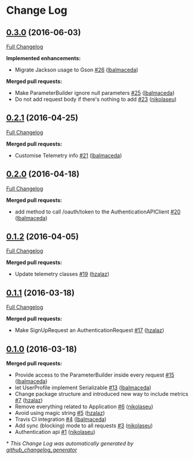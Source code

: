 # Change Log

## [0.3.0](https://github.com/auth0/auth0-java/tree/0.3.0) (2016-06-03)
[Full Changelog](https://github.com/auth0/auth0-java/compare/0.2.1...0.3.0)

**Implemented enhancements:**

- Migrate Jackson usage to Gson [\#26](https://github.com/auth0/auth0-java/pull/26) ([lbalmaceda](https://github.com/lbalmaceda))

**Merged pull requests:**

- Make ParameterBuilder ignore null parameters [\#25](https://github.com/auth0/auth0-java/pull/25) ([lbalmaceda](https://github.com/lbalmaceda))
- Do not add request body if there's nothing to add [\#23](https://github.com/auth0/auth0-java/pull/23) ([nikolaseu](https://github.com/nikolaseu))

## [0.2.1](https://github.com/auth0/auth0-java/tree/0.2.1) (2016-04-25)
[Full Changelog](https://github.com/auth0/auth0-java/compare/0.2.0...0.2.1)

**Merged pull requests:**

- Customise Telemetry info [\#21](https://github.com/auth0/auth0-java/pull/21) ([lbalmaceda](https://github.com/lbalmaceda))

## [0.2.0](https://github.com/auth0/auth0-java/tree/0.2.0) (2016-04-18)
[Full Changelog](https://github.com/auth0/auth0-java/compare/0.1.2...0.2.0)

**Merged pull requests:**

- add method to call /oauth/token to the AuthenticationAPIClient [\#20](https://github.com/auth0/auth0-java/pull/20) ([lbalmaceda](https://github.com/lbalmaceda))

## [0.1.2](https://github.com/auth0/auth0-java/tree/0.1.2) (2016-04-05)
[Full Changelog](https://github.com/auth0/auth0-java/compare/0.1.1...0.1.2)

**Merged pull requests:**

- Update telemetry classes [\#19](https://github.com/auth0/auth0-java/pull/19) ([hzalaz](https://github.com/hzalaz))

## [0.1.1](https://github.com/auth0/auth0-java/tree/0.1.1) (2016-03-18)
[Full Changelog](https://github.com/auth0/auth0-java/compare/0.1.0...0.1.1)

**Merged pull requests:**

- Make SignUpRequest an AuthenticationRequest [\#17](https://github.com/auth0/auth0-java/pull/17) ([hzalaz](https://github.com/hzalaz))

## [0.1.0](https://github.com/auth0/auth0-java/tree/0.1.0) (2016-03-18)
**Merged pull requests:**

- Provide access to the ParameterBuilder inside every request [\#15](https://github.com/auth0/auth0-java/pull/15) ([lbalmaceda](https://github.com/lbalmaceda))
- let UserProfile implement Serializable [\#13](https://github.com/auth0/auth0-java/pull/13) ([lbalmaceda](https://github.com/lbalmaceda))
- Change package structure and introduced new way to include metrics  [\#7](https://github.com/auth0/auth0-java/pull/7) ([hzalaz](https://github.com/hzalaz))
- Remove everything related to Application [\#6](https://github.com/auth0/auth0-java/pull/6) ([nikolaseu](https://github.com/nikolaseu))
- Avoid using magic string [\#5](https://github.com/auth0/auth0-java/pull/5) ([hzalaz](https://github.com/hzalaz))
- Travis CI integration [\#4](https://github.com/auth0/auth0-java/pull/4) ([lbalmaceda](https://github.com/lbalmaceda))
- Add sync \(blocking\) mode to all requests [\#3](https://github.com/auth0/auth0-java/pull/3) ([nikolaseu](https://github.com/nikolaseu))
- Authentication api [\#1](https://github.com/auth0/auth0-java/pull/1) ([nikolaseu](https://github.com/nikolaseu))



\* *This Change Log was automatically generated by [github_changelog_generator](https://github.com/skywinder/Github-Changelog-Generator)*
